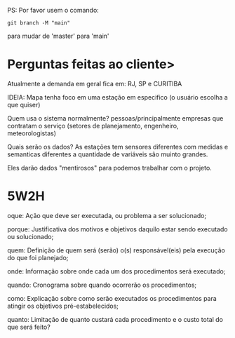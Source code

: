 PS: Por favor usem o comando: 
```
git branch -M "main"
```
para mudar de 'master' para 'main'
# Perguntas feitas ao cliente>

Atualmente a demanda em geral fica em: RJ, SP e CURITIBA

IDEIA: Mapa tenha foco em uma estação em especifico (o usuário escolha a que quiser)

Quem usa o sistema normalmente? pessoas/principalmente empresas que contratam o serviço (setores de planejamento, engenheiro, meteorologistas)

Quais serão os dados? As estações tem sensores diferentes com medidas e semanticas diferentes a quantidade de variáveis são muinto grandes.

Eles darão dados "mentirosos" para podemos trabalhar com o projeto.

# 5W2H
oque: Ação que deve ser executada, ou problema a ser solucionado;

porque: Justificativa dos motivos e objetivos daquilo estar sendo executado ou solucionado;

quem: Definição de quem será (serão) o(s) responsável(eis) pela execução do que foi planejado;

onde: Informação sobre onde cada um dos procedimentos será executado;

quando: Cronograma sobre quando ocorrerão os procedimentos;

como: Explicação sobre como serão executados os procedimentos para atingir os objetivos pré-estabelecidos;

quanto: Limitação de quanto custará cada procedimento e o custo total do que será feito?
